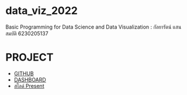 # data_viz_2022
Basic Programming for Data Science and Data Visualization : กัลยารัตน์ แสนสมบัติ 6230205137

#  PROJECT 
   * [GITHUB](https://github.com/Kanyarat-S/data_viz_2022/blob/main/Project_python.ipynb)
   * [DASHBOARD](https://datastudio.google.com/s/rK-glRVKH4A)
   * [สไลด์ Present](https://www.canva.com/design/DAE75VGQkIU/WP9Xurpz-r1wNwOHgqPjyA/view?utm_content=DAE75VGQkIU&utm_campaign=share_your_design&utm_medium=link&utm_source=shareyourdesignpanel)

